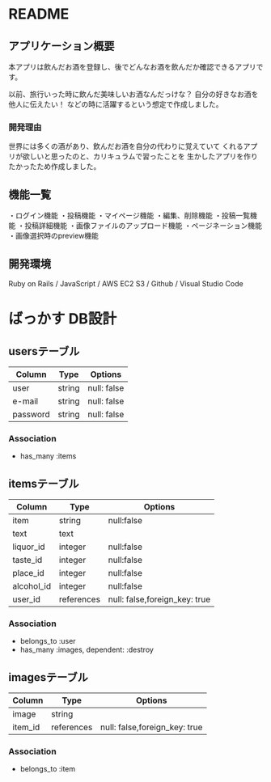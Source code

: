 # README

## アプリケーション概要
本アプリは飲んだお酒を登録し、後でどんなお酒を飲んだか確認できるアプリです。

以前、旅行いった時に飲んだ美味しいお酒なんだっけな？
自分の好きなお酒を他人に伝えたい！
などの時に活躍するという想定で作成しました。

### 開発理由
世界には多くの酒があり、飲んだお酒を自分の代わりに覚えていて
くれるアプリが欲しいと思ったのと、カリキュラムで習ったことを
生かしたアプリを作りたかったため作成しました。

## 機能一覧
・ログイン機能
・投稿機能
・マイページ機能
・編集、削除機能
・投稿一覧機能
・投稿詳細機能
・画像ファイルのアップロード機能
・ページネーション機能
・画像選択時のpreview機能

## 開発環境
Ruby on Rails /
JavaScript /
AWS EC2 S3 /
Github /
Visual Studio Code


# ばっかす DB設計
## usersテーブル
|Column|Type|Options|
|------|----|-------|
|user|string|null: false|
|e-mail|string|null: false|
|password|string|null: false|
### Association
- has_many :items

## itemsテーブル
|Column|Type|Options|
|------|----|-------|
|item|string|null:false|
|text|text||
|liquor_id|integer|null:false|
|taste_id|integer|null:false|
|place_id|integer|null:false|
|alcohol_id|integer|null:false|
|user_id|references|null: false,foreign_key: true|
### Association
- belongs_to :user
- has_many :images, dependent: :destroy 

## imagesテーブル
|Column|Type|Options|
|------|----|-------|
|image|string||
|item_id|references|null: false,foreign_key: true|
### Association
- belongs_to :item

